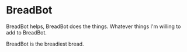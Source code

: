 <h1>BreadBot</h1>

BreadBot helps, BreadBot does the things. Whatever things I'm willing to add to BreadBot. 

BreadBot is the breadiest bread. 